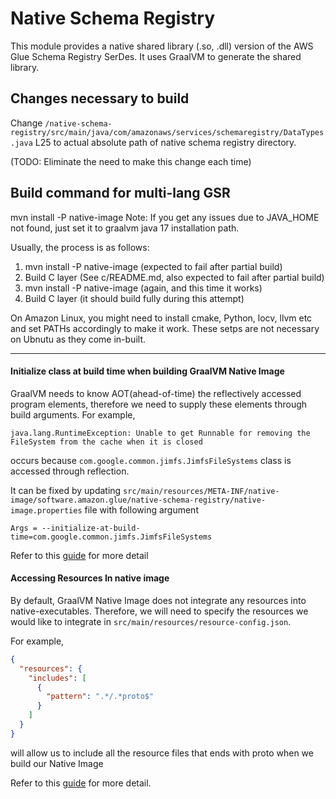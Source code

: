 # Native Schema Registry 

This module provides a native shared library (.so, .dll) version of the AWS Glue Schema Registry SerDes. 
It uses GraalVM to generate the shared library. 

## Changes necessary to build
Change `/native-schema-registry/src/main/java/com/amazonaws/services/schemaregistry/DataTypes.java` L25 to actual absolute path of native schema registry directory. 

(TODO: Eliminate the need to make this change each time)

## Build command for multi-lang GSR
mvn install -P native-image
Note: If you get any issues due to JAVA_HOME not found, just set it to graalvm java 17 installation path.


Usually, the process is as follows:
1. mvn install -P native-image (expected to fail after partial build)
2. Build C layer (See c/README.md, also expected to fail after partial build) 
3. mvn install -P native-image (again, and this time it works)
4. Build C layer (it should build fully during this attempt)

On Amazon Linux, you might need to install cmake, Python, locv, llvm etc and set PATHs accordingly to make it work. These setps are not necessary on Ubnutu as they come in-built.

-------------

#### Initialize class at build time when building GraalVM Native Image
GraalVM needs to know AOT(ahead-of-time) the reflectively accessed program elements, therefore we
need to supply these elements through build arguments. For example,
```
java.lang.RuntimeException: Unable to get Runnable for removing the FileSystem from the cache when it is closed
```
occurs because `com.google.common.jimfs.JimfsFileSystems` class is accessed through reflection. 

It can be fixed by updating `src/main/resources/META-INF/native-image/software.amazon.glue/native-schema-registry/native-image.properties`
file with following argument
```properties
Args = --initialize-at-build-time=com.google.common.jimfs.JimfsFileSystems
```
Refer to this [guide](https://www.graalvm.org/22.0/reference-manual/native-image/Reflection/) 
for more detail

#### Accessing Resources In native image
By default, GraalVM Native Image does not integrate any resources into native-executables. Therefore,
we will need to specify the resources we would like to integrate in `src/main/resources/resource-config.json`.

For example,
```json
{
  "resources": {
    "includes": [
      {
        "pattern": ".*/.*proto$"
      }
    ]
  }
}

```
will allow us to include all the resource files that ends with proto when we build our Native Image

Refer to this [guide](https://www.graalvm.org/22.1/reference-manual/native-image/Resources/) for more detail.
